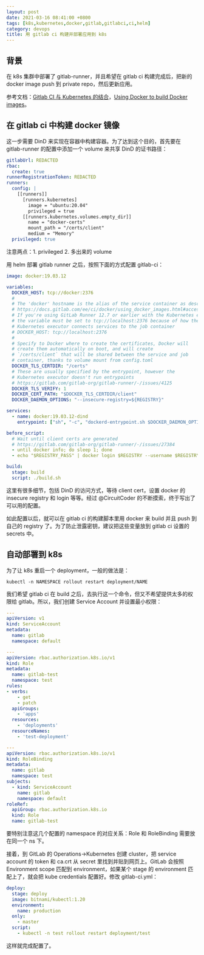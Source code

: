 ```yaml
---
layout: post
date: 2021-03-16 08:41:00 +0800
tags: [k8s,kubernetes,docker,gitlab,gitlabci,ci,helm]
category: devops
title: 用 gitlab ci 构建并部署应用到 k8s
---
```


## 背景

在 k8s 集群中部署了 gitlab-runner，并且希望在 gitlab ci 构建完成后，把新的 docker image push 到 private repo，然后更新应用。

参考文档：[Gitlab CI 与 Kubernetes 的结合](https://www.qikqiak.com/post/gitlab-ci-k8s-cluster-feature/)，[Using Docker to build Docker images](https://docs.gitlab.com/ee/ci/docker/using_docker_build.html)。

## 在 gitlab ci 中构建 docker 镜像

这一步需要 DinD 来实现在容器中构建容器。为了达到这个目的，首先要在 gitlab-runner 的配置中添加一个 volume 来共享 DinD 的证书路径：

```yaml
gitlabUrl: REDACTED
rbac:
  create: true
runnerRegistrationToken: REDACTED
runners:
  config: |
    [[runners]]
      [runners.kubernetes]
        image = "ubuntu:20.04"
        privileged = true
      [[runners.kubernetes.volumes.empty_dir]]
        name = "docker-certs"
        mount_path = "/certs/client"
        medium = "Memory"
  privileged: true
```

注意两点：1. privileged 2. 多出来的 volume

用 helm 部署 gitlab runner 之后，按照下面的方式配置 gitlab-ci：

```yml
image: docker:19.03.12

variables:
  DOCKER_HOST: tcp://docker:2376
  #
  # The 'docker' hostname is the alias of the service container as described at
  # https://docs.gitlab.com/ee/ci/docker/using_docker_images.html#accessing-the-services.
  # If you're using GitLab Runner 12.7 or earlier with the Kubernetes executor and Kubernetes 1.6 or earlier,
  # the variable must be set to tcp://localhost:2376 because of how the
  # Kubernetes executor connects services to the job container
  # DOCKER_HOST: tcp://localhost:2376
  #
  # Specify to Docker where to create the certificates, Docker will
  # create them automatically on boot, and will create
  # `/certs/client` that will be shared between the service and job
  # container, thanks to volume mount from config.toml
  DOCKER_TLS_CERTDIR: "/certs"
  # These are usually specified by the entrypoint, however the
  # Kubernetes executor doesn't run entrypoints
  # https://gitlab.com/gitlab-org/gitlab-runner/-/issues/4125
  DOCKER_TLS_VERIFY: 1
  DOCKER_CERT_PATH: "$DOCKER_TLS_CERTDIR/client"
  DOCKER_DAEMON_OPTIONS: "--insecure-registry=${REGISTRY}"

services:
  - name: docker:19.03.12-dind
    entrypoint: ["sh", "-c", "dockerd-entrypoint.sh $DOCKER_DAEMON_OPTIONS"]

before_script:
  # Wait until client certs are generated
  # https://gitlab.com/gitlab-org/gitlab-runner/-/issues/27384
  - until docker info; do sleep 1; done
  - echo "$REGISTRY_PASS" | docker login $REGISTRY --username $REGISTRY_USER --password-stdin

build:
  stage: build
  script: ./build.sh
```

这里有很多细节，包括 DinD 的访问方式，等待 client cert，设置 docker 的 insecure registry 和 login 等等。经过 @CircuitCoder 的不断摸索，终于写出了可以用的配置。

如此配置以后，就可以在 gitlab ci 的构建脚本里用 docker 来 build 并且 push 到自己的 registry 了。为了防止泄露密钥，建议把这些变量放到 gitlab ci 设置的 secrets 中。

## 自动部署到 k8s

为了让 k8s 重启一个 deployment，一般的做法是：

```
kubectl -n NAMESPACE rollout restart deployment/NAME
```

我们希望 gitlab ci 在 build 之后，去执行这一个命令，但又不希望提供太多的权限给 gitlab。所以，我们创建 Service Account 并设置最小权限：

```yml
---
apiVersion: v1
kind: ServiceAccount
metadata:
  name: gitlab
  namespace: default

---
apiVersion: rbac.authorization.k8s.io/v1
kind: Role
metadata:
  name: gitlab-test
  namespace: test
rules:
- verbs:
    - get
    - patch
  apiGroups:
    - 'apps'
  resources:
    - 'deployments'
  resourceNames:
    - 'test-deployment'

---
apiVersion: rbac.authorization.k8s.io/v1
kind: RoleBinding
metadata:
  name: gitlab
  namespace: test
subjects:
  - kind: ServiceAccount
    name: gitlab
    namespace: default
roleRef:
  apiGroup: rbac.authorization.k8s.io
  kind: Role
  name: gitlab-test
```

要特别注意这几个配置的 namespace 的对应关系：Role 和 RoleBinding 需要放在同一个 ns 下。

接着，到 GitLab 的 Operations->Kubernetes 创建 cluster，把 service account 的 token 和 ca.crt 从 secret 里找到并贴到网页上。GitLab 会按照 Environment scope 匹配到 environment，如果某个 stage 的 environment 匹配上了，就会把 kube credentials 配置好。修改 gitlab-ci.yml：

```yml
deploy:
  stage: deploy
  image: bitnami/kubectl:1.20
  environment:
    name: production
  only:
    - master
  script:
    - kubectl -n test rollout restart deployment/test
```

这样就完成配置了。